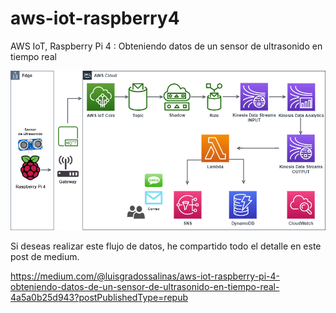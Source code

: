# aws-iot-raspberry4
AWS IoT, Raspberry Pi 4 : Obteniendo datos de un sensor de ultrasonido en tiempo real

<img src="https://github.com/luisgradossalinas/aws-iot-raspberry4/blob/master/RunForrest-Diagrama.png">

Si deseas realizar este flujo de datos, he compartido todo el detalle en este post de medium.

https://medium.com/@luisgradossalinas/aws-iot-raspberry-pi-4-obteniendo-datos-de-un-sensor-de-ultrasonido-en-tiempo-real-4a5a0b25d943?postPublishedType=repub
